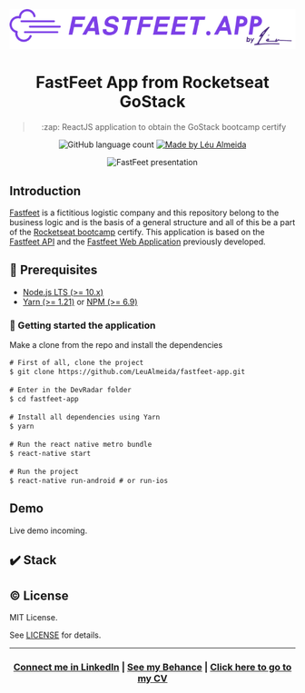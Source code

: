 <p align="center">
<img alt="FastFeet" src="github/logo.png" />
</p>

<h1 align="center">FastFeet App from Rocketseat GoStack</h1>

<blockquote align="center">
:zap: ReactJS application to obtain the GoStack bootcamp certify
</blockquote>

<p align="center">
  <img alt="GitHub language count" src="https://img.shields.io/github/languages/count/LeuAlmeida/fastfeet-app?color=%2304D361">

  <a href="https://leunardo.dev">
    <img alt="Made by Léu Almeida" src="https://img.shields.io/badge/made%20by-Léu%20Almeida-%2304D361">
  </a>
</p>

<p align="center">
<img alt="FastFeet presentation" src="./github/animation.gif" />
</p>

## Introduction

[Fastfeet](https://github.com/LeuAlmeida/fastfeet-app) is a fictitious logistic company and this repository belong to the business logic and is the basis of a general structure and all of this be a part of the [Rocketseat bootcamp](https://github.com/rocketseat) certify.
This application is based on the [Fastfeet API](https://github.com/LeuAlmeida/fastfeet.api) and the [Fastfeet Web Application](https://github.com/LeuAlmeida/fastfeet-web) previously developed.

## :electric_plug: Prerequisites

- [Node.js LTS (>= 10.x)](https://nodejs.org/)
- [Yarn (>= 1.21)](https://yarnpkg.com/) or [NPM (>= 6.9)](https://www.npmjs.com/)

### :closed_lock_with_key: Getting started the application

Make a clone from the repo and install the dependencies

```shell
# First of all, clone the project
$ git clone https://github.com/LeuAlmeida/fastfeet-app.git

# Enter in the DevRadar folder
$ cd fastfeet-app

# Install all dependencies using Yarn
$ yarn

# Run the react native metro bundle
$ react-native start

# Run the project
$ react-native run-android # or run-ios
```

## Demo

Live demo incoming.

<!-- You can try a DevRadar online demo in [https://1dois.com.br/devradar](https://1dois.com.br/devradar) (without navigator current location) -->

## :heavy_check_mark: Stack

<!--
| Dependencies          | Dev Dependencies            |
| --------------------  | :-------------------------: |
| Unform                |         Babel-ESLint        |
| Axios                 |           ESLint            |
| Date-fns              |         Customize-CRA       |
| History               |          Prettier           |
| Immer                 |       React-App-Rewired     |
| Polished              |            Youch            |
| Prop-Types            |                             |
| React-Icons           |                             |
| React-Input-Mask      |                             |
| React-Redux           |                             |
| React-Router-Dom      |                             |
| React-Select          |                             |
| React-Toastify        |                             |
| Reactjs-Popup         |                             |
| Reactotron-React-Js   |                             |
| Reactotron-Redux      |                             |
| Reactotron-Redux-Saga |                             |
| Redux                 |                             |
| Redux-Persist         |                             |
| Redux-Saga            |                             |
| Styled-Components     |                             |
| Yup                   |                             |
-->

## :copyright: License

MIT License.

See [LICENSE](LICENSE) for details.

<hr/>

<h3 align="center">
<a href="http://linkedin.com/in/leonardoalmeida99">Connect me in LinkedIn</a> | <a href="http://behance.net/almeida99">See my Behance</a> | <a href="https://leunardo.dev">Click here to go to my CV</a>
</h3>
